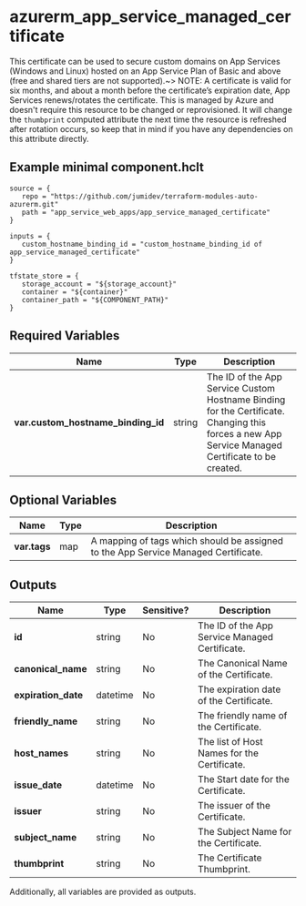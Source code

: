 # azurerm_app_service_managed_certificate

This certificate can be used to secure custom domains on App Services (Windows and Linux) hosted on an App Service Plan of Basic and above (free and shared tiers are not supported).~> NOTE: A certificate is valid for six months, and about a month before the certificate’s expiration date, App Services renews/rotates the certificate. This is managed by Azure and doesn't require this resource to be changed or reprovisioned. It will change the `thumbprint` computed attribute the next time the resource is refreshed after rotation occurs, so keep that in mind if you have any dependencies on this attribute directly.

## Example minimal component.hclt

```hcl
source = {
   repo = "https://github.com/jumidev/terraform-modules-auto-azurerm.git" 
   path = "app_service_web_apps/app_service_managed_certificate" 
}

inputs = {
   custom_hostname_binding_id = "custom_hostname_binding_id of app_service_managed_certificate" 
}

tfstate_store = {
   storage_account = "${storage_account}" 
   container = "${container}" 
   container_path = "${COMPONENT_PATH}" 
}

```

## Required Variables

| Name | Type |  Description |
| ---- | --------- |  ----------- |
| **var.custom_hostname_binding_id** | string |  The ID of the App Service Custom Hostname Binding for the Certificate. Changing this forces a new App Service Managed Certificate to be created. | 

## Optional Variables

| Name | Type |  Description |
| ---- | --------- |  ----------- |
| **var.tags** | map |  A mapping of tags which should be assigned to the App Service Managed Certificate. | 



## Outputs

| Name | Type | Sensitive? | Description |
| ---- | ---- | --------- | --------- |
| **id** | string | No  | The ID of the App Service Managed Certificate. | 
| **canonical_name** | string | No  | The Canonical Name of the Certificate. | 
| **expiration_date** | datetime | No  | The expiration date of the Certificate. | 
| **friendly_name** | string | No  | The friendly name of the Certificate. | 
| **host_names** | string | No  | The list of Host Names for the Certificate. | 
| **issue_date** | datetime | No  | The Start date for the Certificate. | 
| **issuer** | string | No  | The issuer of the Certificate. | 
| **subject_name** | string | No  | The Subject Name for the Certificate. | 
| **thumbprint** | string | No  | The Certificate Thumbprint. | 

Additionally, all variables are provided as outputs.
